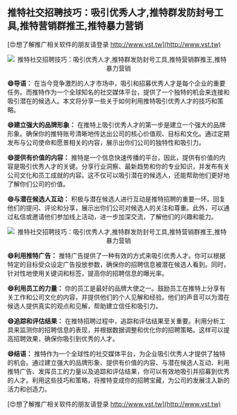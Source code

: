 ## **推特社交招聘技巧：吸引优秀人才,推特群发防封号工具,推特营销群推王,推特暴力营销**

[😍想了解推广相关软件的朋友请登录 http://www.vst.tw](http://www.vst.tw)

 <center><img src="https://vst.tw/MP4/tuiguang/png/6.png" alt="推特社交招聘技巧：吸引优秀人才,推特群发防封号工具,推特营销群推王,推特暴力营销"></center>

**😄导语：**
在当今竞争激烈的人才市场中，吸引和招募优秀人才是每个企业的重要任务。而推特作为一个全球知名的社交媒体平台，提供了一个独特的机会来连接和吸引潜在的候选人。本文将分享一些关于如何利用推特吸引优秀人才的技巧和策略。

**😄建立强大的品牌形象：**
在推特上吸引优秀人才的第一步是建立一个强大的品牌形象。确保你的推特账号清晰地传达出公司的核心价值观、目标和文化。通过定期发布与公司使命和愿景相关的内容，展示出你们公司的独特性和吸引力。

**😄提供有价值的内容：**
推特是一个信息快速传播的平台，因此，提供有价值的内容是吸引优秀人才的关键。分享行业洞察、最新趋势和你的专业知识，并发布有关公司文化和员工成就的内容。这不仅可以吸引潜在的候选人，还能帮助他们更好地了解你们公司的价值。

**😄与潜在候选人互动：**
积极与潜在候选人进行互动是推特招聘的重要一环。回复他们的提问、评论和分享，展示出你们公司对候选人的关注和尊重。此外，可以通过私信或邀请他们参加线上活动，进一步加深交流，了解他们的兴趣和能力。

 <center><img src="https://vst.tw/MP4/tuiguang/png/8.png" alt="推特社交招聘技巧：吸引优秀人才,推特群发防封号工具,推特营销群推王,推特暴力营销"></center>

**😄利用推特广告：**
推特广告提供了一种有效的方式来吸引优秀人才。你可以根据特定的目标受众设定广告投放参数，确保你的招聘信息被潜在候选人看到。同时，针对性地使用关键词和标签，提高你的招聘信息的曝光率。

**😄利用员工的力量：**
你的员工是最好的品牌大使之一。鼓励员工在推特上分享有关工作和公司文化的内容，并提供他们的个人见解和经验。他们的声音可以为潜在候选人提供真实的观点和见解，帮助建立信任和吸引力。

**😄追踪和评估结果：**
在推特招聘过程中，追踪和评估结果至关重要。利用分析工具来监测你的招聘信息的表现，并根据数据调整和优化你的招聘策略。这样可以提高招聘效果，确保你吸引到优秀的人才。

**😄结语：**
推特作为一个全球性的社交媒体平台，为企业吸引优秀人才提供了独特的机会。通过建立强大的品牌形象、提供有价值的内容、与潜在候选人互动、利用推特广告、发挥员工的力量以及追踪和评估结果，你可以有效地吸引并招募到优秀的人才。利用这些技巧和策略，将推特变成你的招聘宝藏，为公司的发展注入新的活力和创造力。

[😍想了解推广相关软件的朋友请登录 http://www.vst.tw](http://www.vst.tw)



